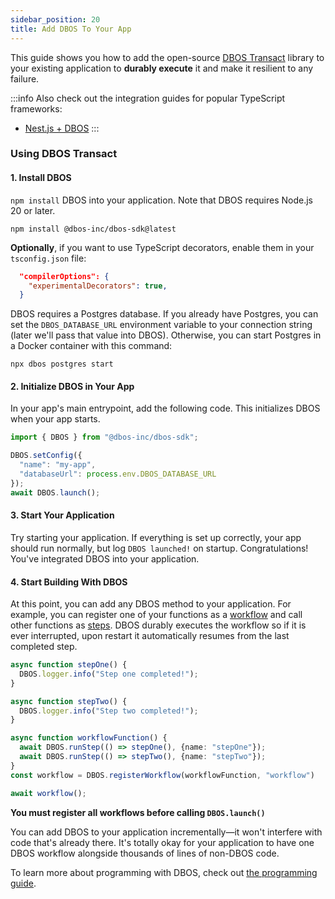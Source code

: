 ```yaml
---
sidebar_position: 20
title: Add DBOS To Your App
---
```


This guide shows you how to add the open-source [DBOS Transact](https://github.com/dbos-inc/dbos-transact-ts) library to your existing application to **durably execute** it and make it resilient to any failure.

:::info
Also check out the integration guides for popular TypeScript frameworks:
- [Nest.js + DBOS](../integrations/nestjs.md)
:::

### Using DBOS Transact

#### 1. Install DBOS

`npm install` DBOS into your application. Note that DBOS requires Node.js 20 or later.

```shell
npm install @dbos-inc/dbos-sdk@latest
```

**Optionally**, if you want to use TypeScript decorators, enable them in your `tsconfig.json` file:

```json title="tsconfig.json"
  "compilerOptions": {
    "experimentalDecorators": true,
  }
```

DBOS requires a Postgres database.
If you already have Postgres, you can set the `DBOS_DATABASE_URL` environment variable to your connection string (later we'll pass that value into DBOS).
Otherwise, you can start Postgres in a Docker container with this command:

```shell
npx dbos postgres start
```


#### 2. Initialize DBOS in Your App

In your app's main entrypoint, add the following code.
This initializes DBOS when your app starts.

```javascript
import { DBOS } from "@dbos-inc/dbos-sdk";

DBOS.setConfig({
  "name": "my-app",
  "databaseUrl": process.env.DBOS_DATABASE_URL
});
await DBOS.launch();
```

#### 3. Start Your Application

Try starting your application.
If everything is set up correctly, your app should run normally, but log `DBOS launched!` on startup.
Congratulations!  You've integrated DBOS into your application.

#### 4. Start Building With DBOS

At this point, you can add any DBOS method to your application.
For example, you can register one of your functions as a [workflow](./tutorials/workflow-tutorial.md) and call other functions as [steps](./tutorials/step-tutorial.md).
DBOS durably executes the workflow so if it is ever interrupted, upon restart it automatically resumes from the last completed step.

```typescript
async function stepOne() {
  DBOS.logger.info("Step one completed!");
}

async function stepTwo() {
  DBOS.logger.info("Step two completed!");
}

async function workflowFunction() {
  await DBOS.runStep(() => stepOne(), {name: "stepOne"});
  await DBOS.runStep(() => stepTwo(), {name: "stepTwo"});
}
const workflow = DBOS.registerWorkflow(workflowFunction, "workflow")

await workflow();
```

**You must register all workflows before calling `DBOS.launch()`**

You can add DBOS to your application incrementally&mdash;it won't interfere with code that's already there.
It's totally okay for your application to have one DBOS workflow alongside thousands of lines of non-DBOS code.

To learn more about programming with DBOS, check out [the programming guide](./programming-guide.md).
